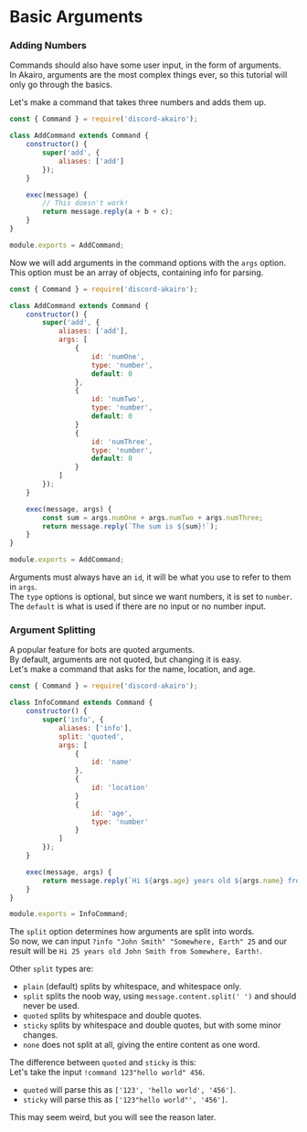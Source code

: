# Basic Arguments

### Adding Numbers

Commands should also have some user input, in the form of arguments.  
In Akairo, arguments are the most complex things ever, so this tutorial will only go through the basics.  

Let's make a command that takes three numbers and adds them up.  

```js
const { Command } = require('discord-akairo');

class AddCommand extends Command {
    constructor() {
        super('add', {
            aliases: ['add']
        });
    }

    exec(message) {
        // This doesn't work!
        return message.reply(a + b + c);
    }
}

module.exports = AddCommand;
```

Now we will add arguments in the command options with the `args` option.  
This option must be an array of objects, containing info for parsing.  

```js
const { Command } = require('discord-akairo');

class AddCommand extends Command {
    constructor() {
        super('add', {
            aliases: ['add'],
            args: [
                {
                    id: 'numOne',
                    type: 'number',
                    default: 0
                },
                {
                    id: 'numTwo',
                    type: 'number',
                    default: 0
                }
                {
                    id: 'numThree',
                    type: 'number',
                    default: 0
                }
            ]
        });
    }

    exec(message, args) {
        const sum = args.numOne + args.numTwo + args.numThree;
        return message.reply(`The sum is ${sum}!`);
    }
}

module.exports = AddCommand;
```

Arguments must always have an `id`, it will be what you use to refer to them in `args`.  
The `type` options is optional, but since we want numbers, it is set to `number`.  
The `default` is what is used if there are no input or no number input.  

### Argument Splitting

A popular feature for bots are quoted arguments.  
By default, arguments are not quoted, but changing it is easy.  
Let's make a command that asks for the name, location, and age.   

```js
const { Command } = require('discord-akairo');

class InfoCommand extends Command {
    constructor() {
        super('info', {
            aliases: ['info'],
            split: 'quoted',
            args: [
                {
                    id: 'name'
                },
                {
                    id: 'location'
                }
                {
                    id: 'age',
                    type: 'number'
                }
            ]
        });
    }

    exec(message, args) {
        return message.reply(`Hi ${args.age} years old ${args.name} from ${args.location}!`);
    }
}

module.exports = InfoCommand;
```

The `split` option determines how arguments are split into words.  
So now, we can input `?info "John Smith" "Somewhere, Earth" 25` and our result will be `Hi 25 years old John Smith from Somewhere, Earth!`.  

Other `split` types are:  

- `plain` (default) splits by whitespace, and whitespace only.
- `split` splits the noob way, using `message.content.split(' ')` and should never be used.
- `quoted` splits by whitespace and double quotes.
- `sticky` splits by whitespace and double quotes, but with some minor changes.
- `none` does not split at all, giving the entire content as one word.

The difference between `quoted` and `sticky` is this:  
Let's take the input `!command 123"hello world" 456`.  

- `quoted` will parse this as `['123', 'hello world', '456']`.  
- `sticky` will parse this as `['123"hello world"', '456']`.  

This may seem weird, but you will see the reason later.  
